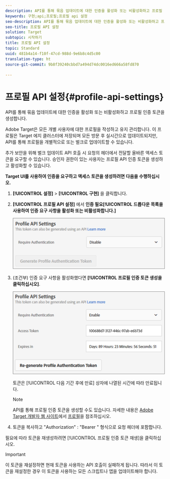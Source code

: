 ```yaml
---
description: API를 통해 묶음 업데이트에 대한 인증을 활성화 또는 비활성화하고 프로필 인증 토큰을 생성합니다.
keywords: 구현;api;프로필;프로필 api 설정
seo-description: API를 통해 묶음 업데이트에 대한 인증을 활성화 또는 비활성화하고 프로필 인증 토큰을 생성합니다.
seo-title: 프로필 API 설정
solution: Target
subtopic: 시작하기
title: 프로필 API 설정
topic: Standard
uuid: 481b4a14-f10f-47cd-988d-9e6b8c4d5c00
translation-type: ht
source-git-commit: 9b8f39240cbbd7a494d74dc0016ed666a58fd870

---
```



# 프로필 API 설정{#profile-api-settings}

API를 통해 묶음 업데이트에 대한 인증을 활성화 또는 비활성화하고 프로필 인증 토큰을 생성합니다.

Adobe Target은 모든 개별 사용자에 대한 프로필을 작성하고 유지 관리합니다. 이 프로필은 Target 에지 클러스터에 저장되며 모든 방문 후 실시간으로 업데이트되지만, API를 통해 프로필을 개별적으로 또는 벌크로 업데이트할 수 있습니다.

추가 보안을 위해 벌크 업데이트 API 호출 시 요청의 헤더에서 전달할 올바른 액세스 토큰을 요구할 수 있습니다. 승인자 권한이 있는 사용자는 프로필 API 인증 토큰을 생성하고 활성화할 수 있습니다.

**Target UI를 사용하여 인증을 요구하고 액세스 토큰을 생성하려면 다음을 수행하십시오.**

1. **[!UICONTROL 설정]** &gt; **[!UICONTROL 구현]** 을 클릭합니다.
1. **[!UICONTROL 프로필 API 설정]** 에서 **인증 필요[!UICONTROL 드롭다운 목록을 사용하여 인증 요구 사항을 활성화 또는 비활성화합니다.]**

   ![](assets/profile_api_settings.png)

1. (조건부) 인증 요구 사항을 활성화했다면 **[!UICONTROL 프로필 인증 토큰 생성을 클릭하십시오]**.

   ![](assets/profile_api_settings_2.png)

   토큰은 [!UICONTROL 다음 기간 후에 만료] 상자에 나열된 시간에 따라 만료됩니다.

   >[!NOTE]
   >
   >API를 통해 프로필 인증 토큰을 생성할 수도 있습니다. 자세한 내용은 [Adobe Target 개발자 웹 사이트](https://developers.adobetarget.com/)에서 [프로필](https://developers.adobetarget.com/api/#profiles)을 참조하십시오.

1. 토큰을 복사하고 &quot;Authorization&quot; : &quot;Bearer &quot; 형식으로 요청 헤더에 포함합니다.

필요에 따라 토큰을 재생성하려면 [!UICONTROL 프로필 인증 토큰 재생]을 클릭하십시오.

>[!IMPORTANT]
>
>이 토큰을 재설정하면 현재 토큰을 사용하는 API 호출이 실패하게 됩니다. 따라서 이 토큰을 재설정한 경우 이 토큰을 사용하는 모든 스크립트나 앱을 업데이트해야 합니다.

